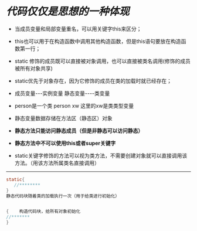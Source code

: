 # *代码仅仅是思想的一种体现*

- 当成员变量和局部变量重名，可以用关键字this来区分；

- this也可以用于在构造函数中调用其他构造函数，但是this语句要放在构造函数第一行；

- static 修饰的成员既可以直接被对象调用，也可以直接被类名调用(修饰的成员被所有对象共享)

- static优先于对象存在，因为它修饰的成员在类的加载时就已经存在；

- 成员变量---实例变量    静态变量----类变量

- person是一个类   person  xw   这里的xw是类类型变量

- 静态变量数据存储在方法区（静态区）对象

- **静态方法只能访问静态成员（但是非静态可以访问静态）**

- **静态方法中不可以使用this或者super关键字**

- static关键字修饰的方法可以视为类方法，不需要创建对象就可以直接调用该方法。（用该方法所属类名直接调用）

- ------
  
  ```java
  static{
     //********
  }
  静态代码块随着类的加载执行一次（用于给类进行初始化）
  
  
  {    构造代码块，给所有对象初始化
  //*******
  }
  ```
  
  

